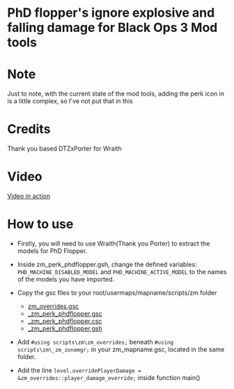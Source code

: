 # PhD flopper's ignore explosive and falling damage for Black Ops 3 Mod tools

# Note
Just to note, with the current state of the mod tools, adding the perk icon in is a little complex, so I've not put that in this

# Credits
Thank you based DTZxPorter for Wraith

# Video
[Video in action](https://www.youtube.com/watch?v=Jxyr_UBjwv0)

# How to use
- Firstly, you will need to use Wraith(Thank you Porter) to extract the models for PhD Flopper.
- Inside zm_perk_phdflopper.gsh, change the defined variables: ``PHD_MACHINE_DISABLED_MODEL`` and ``PHD_MACHINE_ACTIVE_MODEL`` to the names of the models you have imported.

- Copy the gsc files to your root/usermaps/mapname/scripts/zm folder
  - [zm_overrides.gsc](Scripts/zm_overrides.gsc)
  - [\_zm_perk_phdflopper.gsc](Scripts/_zm_perk_phdflopper.gsc)
  - [\_zm_perk_phdflopper.csc](Scripts/_zm_perk_phdflopper.csc)
  - [\_zm_perk_phdflopper.gsh](Scripts/_zm_perk_phdflopper.gsh)
- Add ``#using scripts\zm\zm_overrides;`` beneath ``#using scripts\zm\_zm_zonemgr;`` in your zm_mapname.gsc, located in the same folder.
- Add the line ``level.overridePlayerDamage = &zm_overrides::player_damage_override;`` inside function main()
